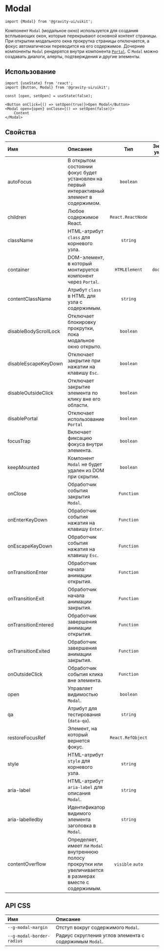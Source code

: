 <!--GITHUB_BLOCK-->

# Modal

<!--/GITHUB_BLOCK-->

```tsx
import {Modal} from '@gravity-ui/uikit';
```

Компонент `Modal` (модальное окно) используется для создания всплывающих окон, которые перекрывают основной контент страницы.
При открытии модального окна прокрутка страницы отключается, а фокус автоматически переводится на его содержимое. Дочерние компоненты `Modal` рендерятся внутри компонента [`Portal`](../Portal).
С `Modal` можно создавать диалоги, алерты, подтверждения и другие элементы.

## Использование

```tsx
import {useState} from 'react';
import {Button, Modal} from '@gravity-ui/uikit';

const [open, setOpen] = useState(false);

<Button onClick={() => setOpen(true)}>Open Modal</Button>
<Modal open={open} onClose={() => setOpen(false)}>
    Content
</Modal>
```

## Свойства

| Имя                   | Описание                                                                                                   |        Тип        | Значение по умолчанию |
| :-------------------- | :--------------------------------------------------------------------------------------------------------- | :---------------: | :-------------------: |
| autoFocus             | В открытом состоянии фокус будет установлен на первый интерактивный элемент в содержимом.                  |     `boolean`     |        `true`         |
| children              | Любое содержимое React.                                                                                    | `React.ReactNode` |                       |
| className             | HTML-атрибут `class` для корневого узла.                                                                   |     `string`      |                       |
| container             | DOM-элемент, в который монтируется компонент через `Portal`.                                               |   `HTMLElement`   |    `document.body`    |
| contentClassName      | Атрибут `class` в HTML для узла с содержимым.                                                              |     `string`      |                       |
| disableBodyScrollLock | Отключает блокировку прокрутки, пока модальное окно открыто.                                               |     `boolean`     |        `false`        |
| disableEscapeKeyDown  | Отключает закрытие при нажатии на клавишу `Esc`.                                                           |     `boolean`     |        `false`        |
| disableOutsideClick   | Отключает закрытие элемента по клику вне его области.                                                      |     `boolean`     |        `false`        |
| disablePortal         | Отключает использование `Portal`                                                                           |     `boolean`     |        `false`        |
| focusTrap             | Включает фиксацию фокуса внутри элемента.                                                                  |     `boolean`     |        `true`         |
| keepMounted           | Компонент `Modal` не будет удален из DOM при скрытии.                                                      |     `boolean`     |        `false`        |
| onClose               | Обработчик события закрытия `Modal`.                                                                       |    `Function`     |                       |
| onEnterKeyDown        | Обработчик события нажатия на клавишу `Enter`.                                                             |    `Function`     |                       |
| onEscapeKeyDown       | Обработчик события нажатия на клавишу `Esc`.                                                               |    `Function`     |                       |
| onTransitionEnter     | Обработчик начала анимации открытия.                                                                       |    `Function`     |                       |
| onTransitionExit      | Обработчик начала анимации закрытия.                                                                       |    `Function`     |                       |
| onTransitionEntered   | Обработчик завершения анимации открытия.                                                                   |    `Function`     |                       |
| onTransitionExited    | Обработчик завершения анимации закрытия.                                                                   |    `Function`     |                       |
| onOutsideClick        | Обработчик события клика вне элемента.                                                                     |    `Function`     |                       |
| open                  | Управляет видимостью `Modal`.                                                                              |     `boolean`     |        `false`        |
| qa                    | Атрибут для тестирования (`data-qa`).                                                                      |     `string`      |                       |
| restoreFocusRef       | Элемент, на который вернется фокус.                                                                        | `React.RefObject` |                       |
| style                 | HTML-атрибут `style` для корневого узла.                                                                   |     `string`      |                       |
| aria-label            | HTML-атрибут `aria-label` для описания `Modal`.                                                            |     `string`      |                       |
| aria-labelledby       | Идентификатор видимого элемента заголовка в `Modal`.                                                       |     `string`      |                       |
| contentOverflow       | Определяет, имеет ли `Modal` внутреннюю полосу прокрутки или увеличивается в размерах вместе с содержимым. | `visible` `auto`  |       `visible`       |

## API CSS

| Имя                       | Описание                                               |
| :------------------------ | :----------------------------------------------------- |
| `--g-modal-margin`        | Отступ вокруг содержимого `Modal`.                     |
| `--g-modal-border-radius` | Радиус скругления углов элемента с содержимым `Modal`. |
